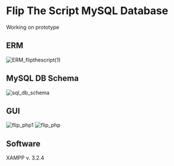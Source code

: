 # Flip The Script MySQL Database

Working on prototype

## ERM

![ERM_flipthescript(1)](https://user-images.githubusercontent.com/73216174/116127077-b3ca1480-a6c7-11eb-9572-63b014c3ea12.png)

## MySQL DB Schema

![sql_db_schema](https://user-images.githubusercontent.com/73216174/117430198-2b9a0980-af28-11eb-86d2-05b9be45b95e.png)

## GUI

![flip_php1](https://user-images.githubusercontent.com/73216174/114468208-6b045d00-9beb-11eb-923a-a14588fc63e9.png)
![flip_php](https://user-images.githubusercontent.com/73216174/116009347-5ecfc500-a619-11eb-96f4-cf3248ecf5c3.png)

## Software

XAMPP v. 3.2.4
